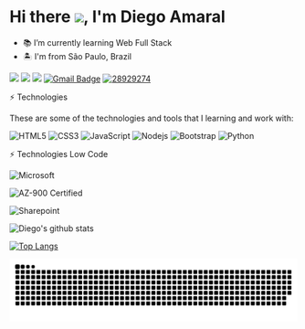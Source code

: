 <!--- <p align="left"><img src="https://komarev.com/ghpvc/?username=diegorhcp89" alt="diegorhcp89" /></p>-->

<h1>Hi there <img src="https://raw.githubusercontent.com/kaueMarques/kaueMarques/master/hi.gif" width="30px">, I'm Diego Amaral</h1>

<!--- 🔭 I’m currently working on ...-->
- 📚 I’m currently learning  Web Full Stack
- 🏝  I'm from São Paulo, Brazil
<!---- - 😄 I speak English and Portuguese -->
<!---- 🕹 In my free time I like to play games, watch series and go to the gym-->
<!--- - 👯 I’m looking to collaborate on ...-->
<!--- - 🤔 I’m looking for help with ...-->
<!--- - 💬 Ask me about .... -->
<!--- - 📫 How to reach me: My E-mail: diegoferreiradoamaral@gmail.com-->
<!---😄 Pronouns: -->
<!---- ⚡ Fun fact: ...-->

[<img src="https://img.shields.io/badge/linkedin-%230077B5.svg?&style=for-the-badge&logo=linkedin&logoColor=white" />](https://www.linkedin.com/in/diegoferreira86/) [<img src = "https://img.shields.io/badge/instagram-%23E4405F.svg?&style=for-the-badge&logo=instagram&logoColor=white">](https://www.instagram.com/thediegoamaral/) [<img src = "https://img.shields.io/badge/facebook-%231877F2.svg?&style=for-the-badge&logo=facebook&logoColor=white">](https://www.facebook.com/diegoferreiratm)
[![Gmail Badge](https://img.shields.io/badge/-gmail-c14438?style=for-the-badge&logo=Gmail&logoColor=white&link=mailto:diegoferreiradoamaral@gmail.com)](mailto:diegoferreiradoamaral@gmail.com)
[![28929274](https://user-images.githubusercontent.com/56324728/95018280-0dd49100-0635-11eb-8c71-3195be694c4f.png)](https://app.rocketseat.com.br/me/diego-ferreira-do-amaral-09608)

⚡ Technologies

These are some of the technologies and tools that I learning and work with:

![HTML5](https://img.shields.io/badge/-HTML5-E34F26?style=flat-square&logo=html5&logoColor=white)
![CSS3](https://img.shields.io/badge/-CSS3-1572B6?style=flat-square&logo=css3)
![JavaScript](https://img.shields.io/badge/JavaScript-F7DF1E?style=flat-square&logo=javascript&logoColor=black)
![Nodejs](https://img.shields.io/badge/-Nodejs-339933?style=flat-square&logo=node-dot-js&logoColor=white)
![Bootstrap](https://img.shields.io/badge/-Bootstrap-563D7C?style=flat-square&logo=bootstrap)
![Python](https://img.shields.io/badge/Python-FFD43B?style=flat-the-badge&logo=python&logoColor=blue)

⚡ Technologies Low Code

![Microsoft](https://img.shields.io/badge/Microsoft-666666?style=for-the-badge&logo=microsoft&logoColor=white)

![AZ-900 Certified](https://img.shields.io/badge/microsoft%20azure-0089D6?style=for-the-badge&logo=microsoft-azure&logoColor=white)

![Sharepoint](https://img.shields.io/badge/Microsoft_SharePoint-0078D4?style=for-the-badge&logo=microsoft-sharepoint&logoColor=white)


![Diego's github stats](https://github-readme-stats.vercel.app/api?username=diegorhcp89&show_icons=true&count_private=true&theme=dracula)
<br>


[![Top Langs](https://github-readme-stats.vercel.app/api/top-langs/?username=diegorhcp89&layout=compact&theme=dracula)](https://github.com/diegorhcp89/github-readme-stats)


![Snake animation](https://github.com/diegorhcp89/diegorhcp89/blob/output/github-contribution-grid-snake.svg)

<!---- ![Java](https://img.shields.io/badge/-Java-007396?style=flat-square&logo=java)
![Spring](https://img.shields.io/badge/-Spring-6DB33F?style=flat-square&logo=spring&logoColor=white)
![JavaScript](https://img.shields.io/badge/-JavaScript-black?style=flat-square&logo=javascript)
![Nodejs](https://img.shields.io/badge/-Nodejs-339933?style=flat-square&logo=Node.js&logoColor=white)
![HTML5](https://img.shields.io/badge/-HTML5-E34F26?style=flat-square&logo=html5&logoColor=white)
![CSS3](https://img.shields.io/badge/-CSS3-1572B6?style=flat-square&logo=css3)
![Sass](https://img.shields.io/badge/-Sass-CC6699?style=flat-square&logo=sass&logoColor=white)
![Bootstrap](https://img.shields.io/badge/-Bootstrap-563D7C?style=flat-square&logo=bootstrap)
![TypeScript](https://img.shields.io/badge/-TypeScript-007ACC?style=flat-square&logo=typescript)
![Angular](https://img.shields.io/badge/-Angular-DD0031?style=flat-square&logo=angular)
![Sencha](https://img.shields.io/badge/-Sencha-86BC40?style=flat-square&logo=sencha&logoColor=white)
![Ionic](https://img.shields.io/badge/-Ionic-3880FF?style=flat-square&logo=ionic&logoColor=white)
![NestJS](https://img.shields.io/badge/-NestJS-E0234E?style=flat-square&logo=nestjs&logoColor=white)
![Microsoft SQL Server](https://img.shields.io/badge/-SQL%20Server-CC2927?style=flat-square&logo=microsoft-sql-server&logoColor=white)
![MongoDB](https://img.shields.io/badge/-MongoDB-black?style=flat-square&logo=mongodb)
![MySQL](https://img.shields.io/badge/-MySQL-4479A1?style=flat-square&logo=mysql&logoColor=white)
![Docker](https://img.shields.io/badge/-Docker-2496ED?style=flat-square&logo=docker&logoColor=white)
![Microsoft Azure](https://img.shields.io/badge/Microsoft%20Azure-0089D6?style=flat-square&logo=microsoft-azure&logoColor=white)
![Google Cloud](https://img.shields.io/badge/Google%20Cloud-4285F4?style=flat-square&logo=google-cloud&logoColor=white)
![Firebase](https://img.shields.io/badge/Firebase-FFCA28?style=flat-square&logo=firebase&logoColor=white)
![Oracle Cloud](https://img.shields.io/badge/Oracle%20Cloud-F80000?style=flat-square&logo=oracle&logoColor=white)
![Git](https://img.shields.io/badge/-Git-black?style=flat-square&logo=git)
![GitHub](https://img.shields.io/badge/-GitHub-181717?style=flat-square&logo=github)
![BitBucket](https://img.shields.io/badge/-BitBucket-darkblue?style=flat-square&logo=bitbucket)
![JIRA](https://img.shields.io/badge/-JIRA-0052CC?style=flat-square&logo=jira)
![JFrog](https://img.shields.io/badge/-JFrog-41BF47?style=flat-square&logo=jfrog&logoColor=white)
![IntelliJ](https://img.shields.io/badge/-IntelliJ%20IDEA-black?style=flat-square&logo=intellij-idea&logoColor=white)
![Eclipse](https://img.shields.io/badge/-Eclipse-2C2255?style=flat-square&logo=eclipse&logoColor=white)
![VSCode](https://img.shields.io/badge/-VSCode-007ACC?style=flat-square&logo=visual-studio-code&logoColor=white)-->
